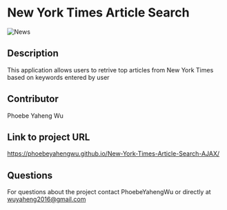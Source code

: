 # New York Times Article Search
![News](https://user-images.githubusercontent.com/52837649/85229306-e8d64e00-b3b6-11ea-996a-f16f090ea355.gif)


## Description
This application allows users to retrive top articles from New York Times based on keywords entered by user


## Contributor
Phoebe Yaheng Wu


## Link to project URL
https://phoebeyahengwu.github.io/New-York-Times-Article-Search-AJAX/


## Questions

For questions about the project contact PhoebeYahengWu or directly at wuyaheng2016@gmail.com


